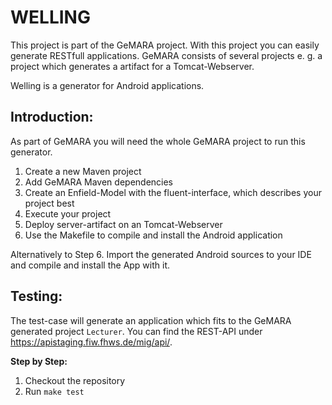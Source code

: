 WELLING
=======

This project is part of the GeMARA project. With this project you can easily generate RESTfull applications.
GeMARA consists of several projects e. g. a project which generates a artifact for a Tomcat-Webserver.

Welling is a generator for Android applications.


Introduction:
------------

As part of GeMARA you will need the whole GeMARA project to run this generator.

1. Create a new Maven project
2. Add GeMARA Maven dependencies
3. Create an Enfield-Model with the fluent-interface, which describes your project best
4. Execute your project
5. Deploy server-artifact on an Tomcat-Webserver
6. Use the Makefile to compile and install the Android application

Alternatively to Step 6. Import the generated Android sources to your IDE and compile and install the App with it.

Testing:
--------

The test-case will generate an application which fits to the GeMARA generated project `Lecturer`.
You can find the REST-API under https://apistaging.fiw.fhws.de/mig/api/.

**Step by Step:**

1. Checkout the repository
2. Run `make test`
